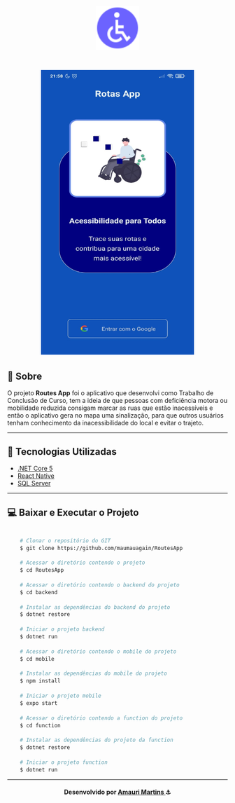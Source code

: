 <h1 align="center">
    <img height="100" width="100" src="./media/iconWheel.png" alt="logo" />
</h1>

<h1 align="center">
    <img height="650" width="350"src="./media/signin.jpeg" alt="Sign In"/>
</h1>

## 📝 Sobre

O projeto **Routes App** foi o aplicativo que desenvolvi como Trabalho de Conclusão de Curso, tem a ideia de que pessoas com deficiência motora ou mobilidade reduzida consigam marcar as ruas que estão inacessíveis e então o aplicativo gera no mapa uma sinalização, para que outros usuários tenham conhecimento da inacessibilidade do local e evitar o trajeto.

---

## 🚀 Tecnologias Utilizadas

- [.NET Core 5](https://learn.microsoft.com/pt-br/dotnet/core/whats-new/dotnet-5)
- [React Native](https://reactnative.dev)
- [SQL Server](https://www.microsoft.com/pt-br/sql-server/sql-server-2019?SilentAuth=1&wa=wsignin1.0)

---

## 💻 Baixar e Executar o Projeto

```bash

    # Clonar o repositório do GIT
    $ git clone https://github.com/maumauagain/RoutesApp

    # Acessar o diretório contendo o projeto
    $ cd RoutesApp

    # Acessar o diretório contendo o backend do projeto
    $ cd backend 

    # Instalar as dependências do backend do projeto
    $ dotnet restore

    # Iniciar o projeto backend
    $ dotnet run

    # Acessar o diretório contendo o mobile do projeto
    $ cd mobile 

    # Instalar as dependências do mobile do projeto
    $ npm install

    # Iniciar o projeto mobile
    $ expo start

    # Acessar o diretório contendo a function do projeto
    $ cd function 

    # Instalar as dependências do projeto da function
    $ dotnet restore

    # Iniciar o projeto function
    $ dotnet run

```

---

<h4 align="center">
    Desenvolvido por <a href="https://www.linkedin.com/in/amauri-martins-júnior-73090a169" target="_blank">Amauri Martins </a> ⚓
</h4>
